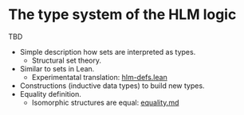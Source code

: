 # The type system of the HLM logic

TBD

* Simple description how sets are interpreted as types.
  * Structural set theory.
* Similar to sets in Lean.
  * Experimentatal translation: [hlm-defs.lean](experimental/lean/hlm-defs.lean)
* Constructions (inductive data types) to build new types.
* Equality definition.
  * Isomorphic structures are equal: [equality.md](equality.md)
